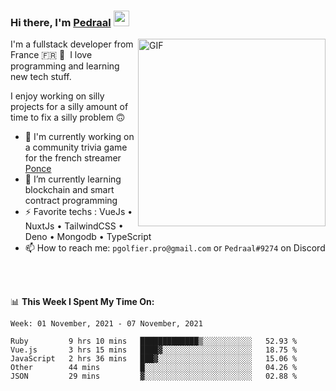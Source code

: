 ### Hi there, I'm <a href="https://pedraal.dev" target="_blank">Pedraal</a> <img src="https://media.giphy.com/media/hvRJCLFzcasrR4ia7z/giphy.gif" width="25px">
<img align="right" alt="GIF" src="https://pedraal.dev/avatar.png" width="300" height="300" />

I'm a fullstack developer from France 🇫🇷 🥖 &nbsp;I love programming and learning new
tech stuff.

I enjoy working on silly projects for a silly amount of time to fix a silly problem 🙃

- 🔭  I'm currently working on a community trivia game for the french streamer <a href="https://twitch.tv/ponce" target="_blank">Ponce</a>
- 🌱 I’m currently learning blockchain and smart contract programming
- ⚡ Favorite techs : VueJs &bull; NuxtJs &bull; TailwindCSS &bull; Deno &bull; Mongodb &bull; TypeScript
- 📫 How to reach me: `pgolfier.pro@gmail.com` or `Pedraal#9274` on Discord

<br>
<br>

📊 **This Week I Spent My Time On:**
<!--START_SECTION:waka-->
```text
Week: 01 November, 2021 - 07 November, 2021

Ruby         9 hrs 10 mins   █████████████▒░░░░░░░░░░░   52.93 % 
Vue.js       3 hrs 15 mins   ████▓░░░░░░░░░░░░░░░░░░░░   18.75 % 
JavaScript   2 hrs 36 mins   ███▓░░░░░░░░░░░░░░░░░░░░░   15.06 % 
Other        44 mins         █░░░░░░░░░░░░░░░░░░░░░░░░   04.26 % 
JSON         29 mins         ▓░░░░░░░░░░░░░░░░░░░░░░░░   02.88 % 
```
<!--END_SECTION:waka-->
